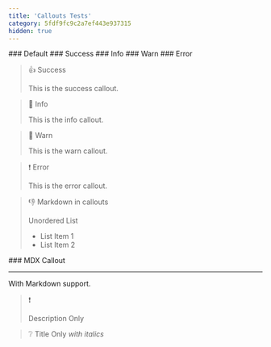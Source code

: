 ```yaml
---
title: 'Callouts Tests'
category: 5fdf9fc9c2a7ef443e937315
hidden: true
---
```


<Callout theme="default" icon="fa-duotone fa-solid fa-face-awesome">
### Default
</Callout>
<Callout theme="success" icon="fa-duotone fa-solid fa-face-awesome">
### Success
</Callout>
<Callout theme="info" icon="fa-duotone fa-solid fa-face-awesome">
### Info
</Callout>
<Callout theme="warn" icon="fa-duotone fa-solid fa-face-awesome">
### Warn
</Callout>
<Callout theme="error" icon="fa-duotone fa-solid fa-face-awesome">
### Error
</Callout>

> 👍 Success
>
> This is the success callout.

> 📘 Info
>
> This is the info callout.

> 🚧 Warn
>
> This is the warn callout.

> ❗ Error
>
> This is the error callout.

> 👎 Markdown in callouts
>
> Unordered List
>
> - List Item 1
> - List Item 2

<Callout theme="error" icon="🔥">
### MDX Callout

---

With Markdown support.
</Callout>

> ❗
>
> Description Only

> ❔ Title Only _with italics_
